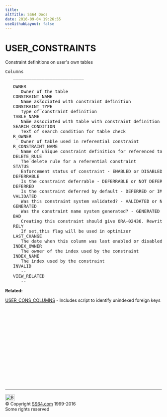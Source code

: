 ```yaml
---
title:
altTitle: SS64 Docs
date: 2016-09-04 19:26:55
useGithubLayout: false
---
```

<!-- #BeginLibraryItem "/Library/head_orad.lbi" --><!-- #EndLibraryItem --><h1>USER_CONSTRAINTS </h1><p> Constraint definitions on user's own tables </p> 
<pre>Columns
   ___________________________
 
   OWNER
      Owner of the table
   CONSTRAINT_NAME
      Name associated with constraint definition
   CONSTRAINT_TYPE
      Type of constraint definition
   TABLE_NAME
      Name associated with table with constraint definition
   SEARCH_CONDITION
      Text of search condition for table check
   R_OWNER
      Owner of table used in referential constraint
   R_CONSTRAINT_NAME
      Name of unique constraint definition for referenced table
   DELETE_RULE
      The delete rule for a referential constraint
   STATUS
      Enforcement status of constraint - ENABLED or DISABLED
   DEFERRABLE
      Is the constraint deferrable - DEFERRABLE or NOT DEFERRABLE
   DEFERRED
      Is the constraint deferred by default - DEFERRED or IMMEDIATE
   VALIDATED
      Was this constraint system validated? - VALIDATED or NOT VALIDATED
   GENERATED
      Was the constraint name system generated? - GENERATED NAME or USER NAME
   BAD
      Creating this constraint should give ORA-02436. Rewrite it before 2000 AD.
   RELY
      If set,this flag will be used in optimizer
   LAST_CHANGE
      The date when this column was last enabled or disabled
   INDEX_OWNER
      The owner of the index used by the constraint
   INDEX_NAME
      The index used by the constraint
   INVALID
      --
   VIEW_RELATED
      --</pre>
<p><b>Related:</b></p>
<p><a href="USER_CONS_COLUMNS.html">USER_CONS_COLUMNS</a> - Includes script to identify unindexed foreign keys</p><!-- #BeginLibraryItem "/Library/foot_orad.lbi" --><p>
<!-- oracle-footer -->
<ins class="adsbygoogle" style="display:inline-block;width:300px;height:250px" data-ad-client="ca-pub-6140977852749469" data-ad-slot="4275490898"></ins>
<script>
(adsbygoogle = window.adsbygoogle || []).push({});
</script></p>
<hr>
<div id="bl" class="footer"><a href="USER_CONSTRAINTS.html#"><img src="../images/top.png" width="30" height="22" alt="Back to the Top"></a></div>
<div id="br" class="footer, tagline">© Copyright <a href="http://ss64.com/">SS64.com</a> 1999-2016<br>
Some rights reserved</div>
<!-- #EndLibraryItem -->

